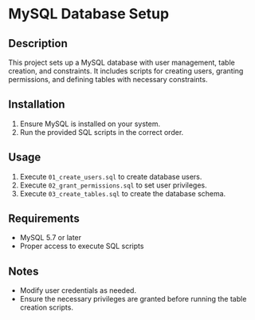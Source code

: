 # MySQL Database Setup

## Description

This project sets up a MySQL database with user management, table creation, and constraints. It includes scripts for creating users, granting permissions, and defining tables with necessary constraints.

## Installation

1. Ensure MySQL is installed on your system.
2. Run the provided SQL scripts in the correct order.

## Usage

1. Execute `01_create_users.sql` to create database users.
2. Execute `02_grant_permissions.sql` to set user privileges.
3. Execute `03_create_tables.sql` to create the database schema.

## Requirements

- MySQL 5.7 or later
- Proper access to execute SQL scripts

## Notes

- Modify user credentials as needed.
- Ensure the necessary privileges are granted before running the table creation scripts.

